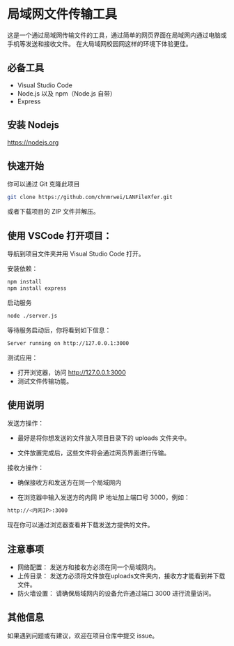 # 局域网文件传输工具
这是一个通过局域网传输文件的工具，通过简单的网页界面在局域网内通过电脑或手机等发送和接收文件。
在大局域网校园网这样的环境下体验更佳。

## 必备工具
- Visual Studio Code
- Node.js 以及 npm（Node.js 自带）
- Express

## 安装 Nodejs
https://nodejs.org

## 快速开始
你可以通过 Git 克隆此项目
```sh
git clone https://github.com/chnmrwei/LANFileXfer.git
```
或者下载项目的 ZIP 文件并解压。


## 使用 VSCode 打开项目：

导航到项目文件夹并用 Visual Studio Code 打开。

安装依赖：

```sh
npm install
npm install express
```
启动服务

```sh
node ./server.js
```
等待服务启动后，你将看到如下信息：

```sh
Server running on http://127.0.0.1:3000
```
测试应用：

- 打开浏览器，访问 http://127.0.0.1:3000
- 测试文件传输功能。

## 使用说明
发送方操作：

- 最好是将你想发送的文件放入项目目录下的 uploads 文件夹中。

- 文件放置完成后，这些文件将会通过网页界面进行传输。

接收方操作：

- 确保接收方和发送方在同一个局域网内

- 在浏览器中输入发送方的内网 IP 地址加上端口号 3000，例如：

```sh
http://<内网IP>:3000
```
现在你可以通过浏览器查看并下载发送方提供的文件。

## 注意事项

- 网络配置： 发送方和接收方必须在同一个局域网内。
- 上传目录： 发送方必须将文件放在uploads文件夹内，接收方才能看到并下载文件。
- 防火墙设置： 请确保局域网内的设备允许通过端口 3000 进行流量访问。

## 其他信息
如果遇到问题或有建议，欢迎在项目仓库中提交 issue。
